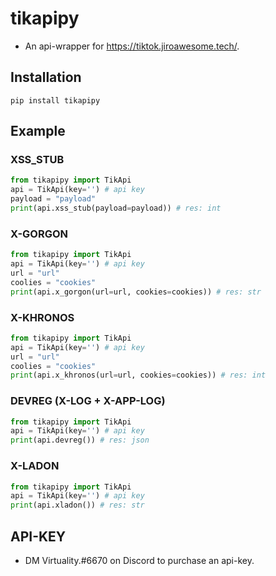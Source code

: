 # tikapipy

- An api-wrapper for https://tiktok.jiroawesome.tech/.

## Installation

```
pip install tikapipy
```

## Example

### XSS_STUB

```python
from tikapipy import TikApi
api = TikApi(key='') # api key
payload = "payload"
print(api.xss_stub(payload=payload)) # res: int
```

### X-GORGON

```python
from tikapipy import TikApi
api = TikApi(key='') # api key
url = "url"
coolies = "cookies"
print(api.x_gorgon(url=url, cookies=cookies)) # res: str
```

### X-KHRONOS

```python
from tikapipy import TikApi
api = TikApi(key='') # api key
url = "url"
coolies = "cookies"
print(api.x_khronos(url=url, cookies=cookies)) # res: int
```

### DEVREG (X-LOG + X-APP-LOG)

```python
from tikapipy import TikApi
api = TikApi(key='') # api key
print(api.devreg()) # res: json
```

### X-LADON

```python
from tikapipy import TikApi
api = TikApi(key='') # api key
print(api.xladon()) # res: str
```

## API-KEY

- DM Virtuality.#6670 on Discord to purchase an api-key.
